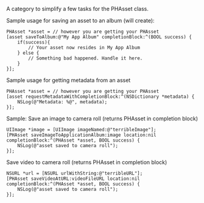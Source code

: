 A category to simplify a few tasks for the PHAsset class. 

Sample usage for saving an asset to an album (will create):

```
PHAsset *asset = // however you are getting your PHAsset
[asset saveToAlbum:@"My App Album" completionBlock:^(BOOL success) {
    if(success){
        // Your asset now resides in My App Album
    } else {
        // Something bad happened. Handle it here.
    }
}];
```

Sample usage for getting metadata from an asset

```
PHAsset *asset = // however you are getting your PHAsset
[asset requestMetadataWithCompletionBlock:^(NSDictionary *metadata) {
    NSLog(@"Metadata: %@", metadata);
}];
```

Sample: Save an image to camera roll (returns PHAsset in completion block)

```
UIImage *image = [UIImage imageNamed:@"terribleImage"];
[PHAsset saveImageToApplicationAlbum:image location:nil completionBlock:^(PHAsset *asset, BOOL success) {
    NSLog(@"asset saved to camera roll");
}];
```

Save video to camera roll (returns PHAsset in completion block)

```
NSURL *url = [NSURL urlWithString:@"terribleURL"];
[PHAsset saveVideoAtURL:videoFileURL location:nil completionBlock:^(PHAsset *asset, BOOL success) {
    NSLog(@"asset saved to camera roll");
}];
```




